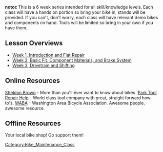 __notoc__ This is a 6 week series intended for all skill/knowledge
levels. Each class will have a hands on portion so bring your bike in,
stands will be provided. If you can't, don't worry, each class will have
relevant demo bikes and components on hand. Tools will be limited so
bring in your own if you have them.

## Lesson Overviews

- [Week 1, Introduction and Flat
  Repair](Bike_Maintenance_Class:_Week_1,_Introduction_and_Flat_Repair "wikilink")
- [Week 2, Basic Fit, Component Materials, and Brake
  System](Bike_Maintenance_Class:_Week_2,_Basic_Fit,_Component_Materials,_and_Brake_System "wikilink")
- [Week 3, Drivetrain and
  Shifting](Bike_Maintenance_Class:_Week_3 "wikilink")

## Online Resources

[Sheldon Brown](http://www.sheldonbrown.com/) - More than you'll ever
want to know about bikes. [Park Tool Repair
Help](http://www.parktool.com/blog/repair-help) - World class tool
company with great, straight forward how-to's.
[WABA](http://www.waba.org/) - Washington Area Bicycle Association.
Awesome people, awesome resource.

## Offline Resources

Your local bike shop! Go support them!

[Category:Bike_Maintenance_Class](Category:Bike_Maintenance_Class "wikilink")